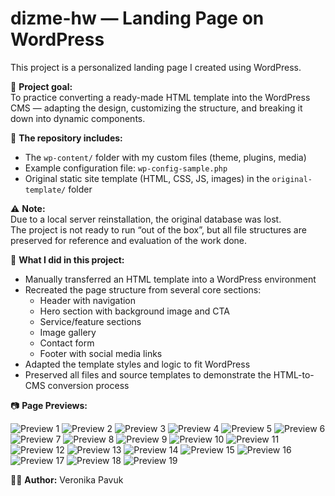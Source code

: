 # dizme-hw — Landing Page on WordPress

This project is a personalized landing page I created using WordPress.

🎯 **Project goal:**  
To practice converting a ready-made HTML template into the WordPress CMS — adapting the design, customizing the structure, and breaking it down into dynamic components.

📁 **The repository includes:**

- The `wp-content/` folder with my custom files (theme, plugins, media)
- Example configuration file: `wp-config-sample.php`
- Original static site template (HTML, CSS, JS, images) in the `original-template/` folder

⚠️ **Note:**  
Due to a local server reinstallation, the original database was lost.  
The project is not ready to run “out of the box”, but all file structures are preserved for reference and evaluation of the work done.

🧱 **What I did in this project:**

- Manually transferred an HTML template into a WordPress environment
- Recreated the page structure from several core sections:
  - Header with navigation
  - Hero section with background image and CTA
  - Service/feature sections
  - Image gallery
  - Contact form
  - Footer with social media links
- Adapted the template styles and logic to fit WordPress
- Preserved all files and source templates to demonstrate the HTML-to-CMS conversion process

📷 **Page Previews:**

![Preview 1](preview1.PNG)
![Preview 2](preview2.PNG)
![Preview 3](preview3.PNG)
![Preview 4](preview4.PNG)
![Preview 5](preview5.PNG)
![Preview 6](preview6.PNG)
![Preview 7](preview7.PNG)
![Preview 8](preview8.PNG)
![Preview 9](preview9.PNG)
![Preview 10](preview10.PNG)
![Preview 11](preview11.PNG)
![Preview 12](preview12.PNG)
![Preview 13](preview13.PNG)
![Preview 14](preview14.PNG)
![Preview 15](preview15.PNG)
![Preview 16](preview16.PNG)
![Preview 17](preview17.PNG)
![Preview 18](preview18.PNG)
![Preview 19](preview19.PNG)






👩‍💻 **Author:** Veronika Pavuk
